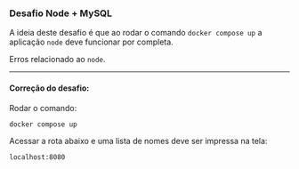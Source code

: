 ### Desafio Node + MySQL

A ideia deste desafio é que ao rodar o comando `docker compose up` a aplicação `node` deve funcionar por completa.

Erros relacionado ao `node`.

---

#### Correção do desafio:

Rodar o comando:

```bash
docker compose up
```

Acessar a rota abaixo e uma lista de nomes deve ser impressa na tela:

```
localhost:8080
```